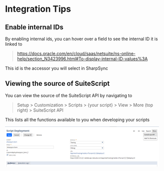 # Integration Tips

## Enable internal IDs

By enabling internal ids, you can hover over a field to see the internal ID it is linked to 

> https://docs.oracle.com/en/cloud/saas/netsuite/ns-online-help/section_N3423996.html#To-display-internal-ID-values%3A

This id is the accessor you will select in SharpSync

## Viewing the source of SuiteScript
You can view the source of the SuiteScript API by navigating to 

> Setup > Customization > Scripts > {your script} > View > More (top right) > SuiteScript API

This lists all the functions available to you when developing your scripts

![SuiteScript Source](../images/developer-access-to-suite-api.png)
